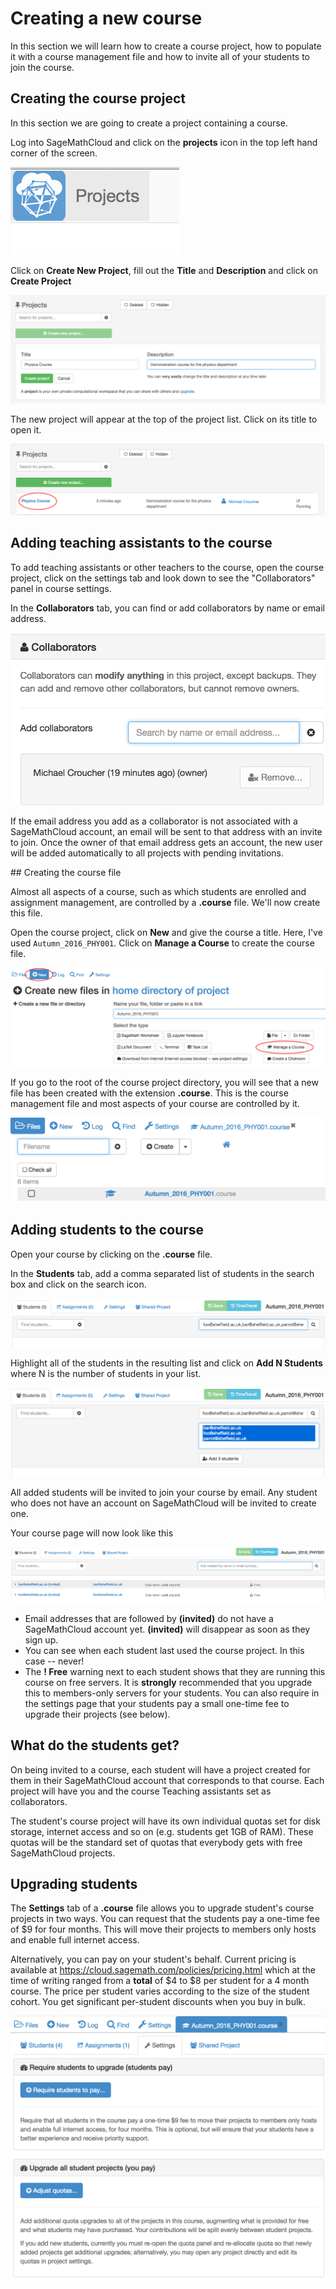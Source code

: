 # Creating a new course

In this section we will learn how to create a course project, how to populate it with a course management file and how to invite all of your students to join the course.

## Creating the course project

In this section we are going to create a project containing a course.

Log into SageMathCloud and click on the **projects** icon in the top left hand corner of the screen.

![Projects icon](./assets/projects.png)

Click on **Create New Project**, fill out the **Title** and **Description** and click on **Create Project**

![Create new course project](./assets/create_new_course_project.png )

The new project will appear at the top of the project list. Click on its  title to open it.

![Project list](assets/course_list.png)

## Adding teaching assistants to the course

To add teaching assistants or other teachers to the course, open the course project, click on the settings tab and look down to see the "Collaborators" panel in course settings.

In the **Collaborators** tab, you can find or add collaborators by name or email address.

![Add Collaborators](assets/collaborators.png)

If the email address you add as a collaborator is not associated with a SageMathCloud account, an email will be sent to that address with an invite to join.
Once the owner of that email address gets an account, the new user will be added automatically to all projects with pending invitations.

## Creating the course file

Almost all aspects of a course, such as which students are enrolled and assignment management, are controlled by a **.course** file. We'll now create this file.

Open the course project, click on **New** and give the course a title. Here, I've used `Autumn_2016_PHY001`. Click on **Manage a Course** to create the course file.

![New course](./assets/new_managecourse.png)

If you go to the root of the course project directory, you will see that a new file has been created with the extension **.course**. This is the course management file and most aspects of your course are controlled by it.

![Course file](assets/course_file.png)

## Adding students to the course

Open your course by clicking on the **.course** file.

In the **Students** tab, add a comma separated list of students in the search box and click on the search icon.

![Student list](./assets/student_list.png)

Highlight all of the students in the resulting list and click on **Add N Students** where N is the number of students in your list.

![Student list](./assets/student_list2.png)

All added students will be invited to join your course by email. Any student who does not have an account on SageMathCloud will be invited to create one.

Your course page will now look like this

![Student list](./assets/student_list3.png)

* Email addresses that are followed by **(invited)** do not have a SageMathCloud account yet. **(invited)** will disappear as soon as they sign up.
* You can see when each student last used the course project. In this case -- never!
* The **! Free** warning next to each student shows that they are running this course on free servers. It is **strongly** recommended that you upgrade this to members-only servers for your students.  You can also require in the settings page that your students pay a small one-time fee to upgrade their projects (see below).

## What do the students get?

On being invited to a course, each student will have a project created for them in their SageMathCloud account that corresponds to that course. Each project will have you and the course Teaching assistants set as collaborators.

The student's course project will have its own individual quotas set for disk storage, internet access and so on (e.g. students get 1GB of RAM). These quotas will be the standard set of quotas that everybody gets with free SageMathCloud projects.

## Upgrading students 

The **Settings** tab of a **.course** file allows you to upgrade student's course projects in two ways.
You can request that the students pay a one-time fee of $9 for four months.
This will move their projects to members only hosts and enable full internet access.

Alternatively, you can pay on your student's behalf.
Current pricing is available at https://cloud.sagemath.com/policies/pricing.html which at the time of writing ranged from a **total** of $4 to $8 per student for a 4 month course.
The price per student varies according to the size of the student cohort. You get significant per-student discounts when you buy in bulk.

![Upgrading students](./assets/upgrading_students.png)
